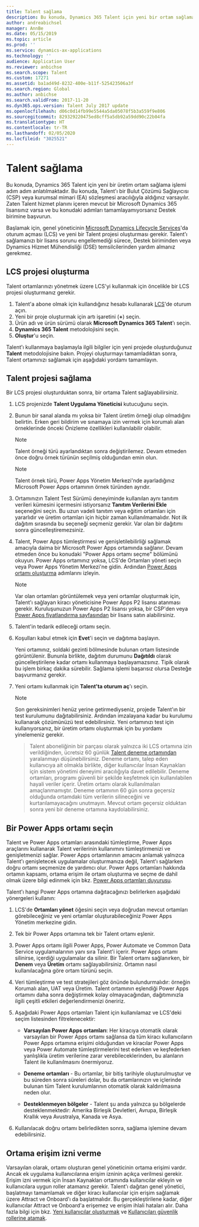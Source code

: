 ```yaml
---
title: Talent sağlama
description: Bu konuda, Dynamics 365 Talent için yeni bir ortam sağlama işlemi adım adım anlatılmaktadır.
author: andreabichsel
manager: AnnBe
ms.date: 05/15/2019
ms.topic: article
ms.prod: ''
ms.service: dynamics-ax-applications
ms.technology: ''
audience: Application User
ms.reviewer: anbichse
ms.search.scope: Talent
ms.custom: 17271
ms.assetid: ba1ad49d-8232-400e-b11f-525423506a3f
ms.search.region: Global
ms.author: anbichse
ms.search.validFrom: 2017-11-20
ms.dyn365.ops.version: Talent July 2017 update
ms.openlocfilehash: d06c0d14fb99e5544a5da05078f5b3a559f9e806
ms.sourcegitcommit: 829329220475ed8cff5a5db92a59dd90c22b04fa
ms.translationtype: HT
ms.contentlocale: tr-TR
ms.lasthandoff: 02/05/2020
ms.locfileid: "3025521"
---
```

# <a name="provision-talent"></a>Talent sağlama

Bu konuda, Dynamics 365 Talent için yeni bir üretim ortam sağlama işlemi adım adım anlatılmaktadır. Bu konuda, Talent'ı bir Bulut Çözümü Sağlayıcısı (CSP) veya kurumsal mimari (EA) sözleşmesi aracılığıyla aldığınız varsayılır. Zaten Talent hizmet planını içeren mevcut bir Microsoft Dynamics 365 lisansınız varsa ve bu konudaki adımları tamamlayamıyorsanız Destek birimine başvurun.

Başlamak için, genel yöneticinin [Microsoft Dynamics Lifecycle Services](https://lcs.dynamics.com)'da oturum açması (LCS) ve yeni bir Talent projesi oluşturması gerekir. Talent'ı sağlamanızı bir lisans sorunu engellemediği sürece, Destek biriminden veya Dynamics Hizmet Mühendisliği (DSE) temsilcilerinden yardım almanız gerekmez.

## <a name="create-an-lcs-project"></a>LCS projesi oluşturma
Talent ortamlarınızı yönetmek üzere LCS'yi kullanmak için öncelikle bir LCS projesi oluşturmanız gerekir.

1. Talent'a abone olmak için kullandığınız hesabı kullanarak [LCS](https://lcs.dynamics.com/Logon/Index)'de oturum açın.
2. Yeni bir proje oluşturmak için artı işaretini (**+**) seçin.
3. Ürün adı ve ürün sürümü olarak **Microsoft Dynamics 365 Talent**'ı seçin.
4. **Dynamics 365 Talent** metodolojisini seçin.
5. **Oluştur**'u seçin.

Talent'ı kullanmaya başlamayla ilgili bilgiler için yeni projede oluşturduğunuz **Talent** metodolojisine bakın. Projeyi oluşturmayı tamamladıktan sonra, Talent ortamınızı sağlamak için aşağıdaki yordamı tamamlayın.

## <a name="provision-a-talent-project"></a>Talent projesi sağlama
Bir LCS projesi oluşturduktan sonra, bir ortama Talent sağlayabilirsiniz.

1. LCS projenizde **Talent Uygulama Yöneticisi** kutucuğunu seçin.
2. Bunun bir sanal alanda mı yoksa bir Talent üretim örneği olup olmadığını belirtin. Erken geri bildirim ve sınamaya izin vermek için korumalı alan örneklerinde önceki Önizleme özellikleri kullanılabilir olabilir. 

    > [!NOTE]
    > Talent örneği türü ayarlandıktan sonra değiştirilemez. Devam etmeden önce doğru örnek türünün seçilmiş olduğundan emin olun.

    > [!NOTE]
    > Talent örnek türü, Power Apps Yönetim Merkezi'nde ayarladığınız Microsoft Power Apps ortamının örnek türünden ayrıdır.
3. Ortamınızın Talent Test Sürümü deneyiminde kullanılan aynı tanıtım verileri kümesini içermesini istiyorsanız **Tanıtım Verilerini Ekle** seçeneğini seçin. Bu uzun vadeli tanıtım veya eğitim ortamları için yararlıdır ve üretim ortamları için hiçbir zaman kullanılmamalıdır.  Not ilk dağıtım sırasında bu seçeneği seçmeniz gerekir. Var olan bir dağıtımı sonra güncelleştiremezsiniz.
4. Talent, Power Apps tümleştirmesi ve genişletilebilirliği sağlamak amacıyla daima bir Microsoft Power Apps ortamında sağlanır. Devam etmeden önce bu konudaki "Power Apps ortamı seçme" bölümünü okuyun. Power Apps ortamınız yoksa, LCS'de Ortamları yöneti seçin veya Power Apps Yönetim Merkezi'ne gidin. Ardından [Power Apps ortamı oluşturma](https://docs.microsoft.com/powerapps/administrator/create-environment) adımlarını izleyin.

    > [!NOTE]
    > Var olan ortamları görüntülemek veya yeni ortamlar oluşturmak için, Talent'ı sağlayan kiracı yöneticisine Power Apps P2 lisansı atanması gerekir. Kuruluşunuzun Power Apps P2 lisansı yoksa, bir CSP'den veya [Power Apps fiyatlandırma sayfasından](https://powerapps.microsoft.com/pricing/) bir lisans satın alabilirsiniz.

5. Talent'in tedarik edileceği ortamı seçin.
6. Koşulları kabul etmek için **Evet**'i seçin ve dağıtıma başlayın.

    Yeni ortamınız, soldaki gezinti bölmesinde bulunan ortam listesinde görüntülenir. Bununla birlikte, dağıtım durumunu **Dağıtıldı** olarak güncelleştirilene kadar ortamı kullanmaya başlayamazsınız. Tipik olarak bu işlem birkaç dakika sürebilir. Sağlama işlemi başarısız olursa Desteğe başvurmanız gerekir.

7. Yeni ortamı kullanmak için **Talent'ta oturum aç**'ı seçin.

    > [!NOTE]
    > Son gereksinimleri henüz yerine getirmediyseniz, projede Talent'ın bir test kurulumunu dağıtabilirsiniz. Ardından imzalayana kadar bu kurulumu kullanarak çözümünüzü test edebilirsiniz. Yeni ortamınızı test için kullanıyorsanız, bir üretim ortamı oluşturmak için bu yordamı yinelemeniz gerekir.

    > Talent aboneliğinin bir parçası olarak yalnızca iki LCS ortamına izin verildiğinden, ücretsiz 60 günlük [Talent deneme ortamından](https://dynamics.microsoft.com/talent/overview/) yaralanmayı düşünebilirsiniz. Deneme ortamı, talep eden kullanıcıya ait olmakla birlikte, diğer kullanıcılar İnsan Kaynakları için sistem yönetimi deneyimi aracılığıyla davet edilebilir. Deneme ortamları, programı güvenli bir şekilde keşfetmek için kullanılabilen hayali veriler içerir. Üretim ortamı olarak kullanılmaları amaçlanmamıştır. Deneme ortamının 60 gün sonra geçersiz olduğunda ortamdaki tüm verilerin silineceğini ve kurtarılamayacağını unutmayın. Mevcut ortam geçersiz olduktan sonra yeni bir deneme ortamına kaydolabilirsiniz.

## <a name="select-a-power-apps-environment"></a>Bir Power Apps ortamı seçin

Talent ve Power Apps ortamları arasındaki tümleştirme, Power Apps araçlarını kullanarak Talent verilerinin kullanımını tümleştirmenizi ve genişletmenizi sağlar. Power Apps ortamlarının amacını anlamak yalnızca Talent'ı genişletecek uygulamalar oluşturmanıza değil, Talent'ı sağlarken doğru ortamı seçmenize de yardımcı olur. Power Apps ortamları hakkında ortamın kapsamı, ortama erişim ile ortam oluşturma ve seçme de dahil olmak üzere bilgi edinmek için bkz. [Power Apps ortamları duyurusu](https://powerapps.microsoft.com/blog/powerapps-environments/). 

Talent'ı hangi Power Apps ortamına dağıtacağınızı belirlerken aşağıdaki yönergeleri kullanın: 

1. LCS'de **Ortamları yönet** öğesini seçin veya doğrudan mevcut ortamları görebileceğiniz ve yeni ortamlar oluşturabileceğiniz Power Apps Yönetim merkezine gidin.
2. Tek bir Power Apps ortamına tek bir Talent ortamı eşlenir.
3. Power Apps ortamı ilgili Power Apps, Power Automate ve Common Data Service uygulamalarının yanı sıra Talent'i içerir. Power Apps ortamı silinirse, içerdiği uygulamalar da silinir. Bir Talent ortamı sağlanırken, bir **Denem** veya **Üretim** ortamı sağlayabilirsiniz. Ortamın nasıl kullanılacağına göre ortam türünü seçin. 
4. Veri tümleştirme ve test stratejileri göz önünde bulundurmalıdır: örneğin Korumalı alan, UAT veya Üretim. Talent ortamının eşlendiği Power Apps ortamını daha sonra değiştirmek kolay olmayacağından, dağıtımınızla ilgili çeşitli etkileri değerlendirmenizi öneririz.
5. Aşağıdaki Power Apps ortamları Talent için kullanılamaz ve LCS'deki seçim listesinden filtrelenecektir:
 
    - **Varsayılan Power Apps ortamları**: Her kiracıya otomatik olarak varsayılan bir Power Apps ortamı sağlansa da tüm kiracı kullanıcıların Power Apps ortamına erişimi olduğundan ve kiracılar Power Apps veya Power Automate tümleştirmelerini test ederken ve keşfederken yanlışlıkla üretim verilerine zarar verebileceklerinden, bu alanların Talent ile kullanılmasını önermiyoruz.
   
    - **Deneme ortamları** - Bu ortamlar, bir bitiş tarihiyle oluşturulmuştur ve bu süreden sonra süreleri dolar, bu da ortamlarınızın ve içlerinde bulunan tüm Talent kurulumlarının otomatik olarak kaldırılmasına neden olur.
   
    - **Desteklenmeyen bölgeler** - Talent şu anda yalnızca şu bölgelerde desteklenmektedir: Amerika Birleşik Devletleri, Avrupa, Birleşik Krallık veya Avustralya, Kanada ve Asya.
  
6. Kullanılacak doğru ortamı belirledikten sonra, sağlama işlemine devam edebilirsiniz. 
 
## <a name="grant-access-to-the-environment"></a>Ortama erişim izni verme
Varsayılan olarak, ortamı oluşturan genel yöneticinin ortama erişimi vardır. Ancak ek uygulama kullanıcılarına erişim izninin açıkça verilmesi gerekir. Erişim izni vermek için İnsan Kaynakları ortamında kullanıcılar ekleyin ve kullanıcılara uygun roller atamanız gerekir. Talent'ı dağıtan genel yönetici, başlatmayı tamamlamak ve diğer kiracı kullanıcılar için erişim sağlamak üzere Attract ve Onboard'ı da başlatmalıdır.  Bu gerçekleştirilene kadar, diğer kullanıcılar Attract ve Onboard'a erişemez ve erişim ihlali hataları alır. Daha fazla bilgi için bkz. [Yeni kullanıcılar oluşturmak](https://docs.microsoft.com/dynamics365/unified-operations/dev-itpro/sysadmin/tasks/create-new-users) ve [Kullanıcıları güvenlik rollerine atamak](https://docs.microsoft.com/dynamics365/unified-operations/dev-itpro/sysadmin/tasks/assign-users-security-roles). 
